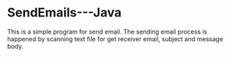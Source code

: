 # SendEmails---Java
This is a simple program for send email. The sending email process is happened by scanning text file for get receiver email, subject and message body. 
